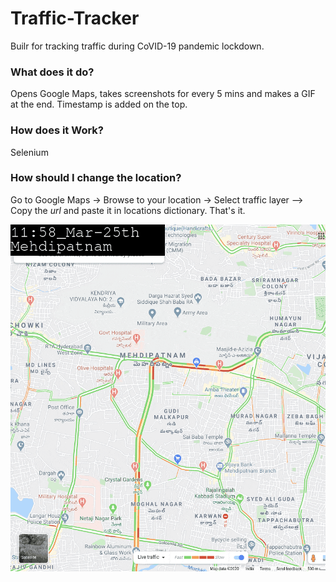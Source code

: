 # Traffic-Tracker
Builr for tracking traffic during CoVID-19 pandemic lockdown.

### What does it do?

Opens Google Maps, takes screenshots for every 5 mins and makes a GIF at the end. Timestamp is added on the top.

### How does it Work?

Selenium

### How should I change the location?

Go to Google Maps -> Browse to your location -> Select traffic layer --> Copy the _url_ and paste it in locations dictionary. That's it.

![Alt](mehdipatnam.gif)
